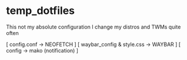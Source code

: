 # temp_dotfiles
This not my absolute configuration I change my distros and TWMs quite often 

[ config.conf -> NEOFETCH ]
[ waybar_config & style.css -> WAYBAR ] 
[ config -> mako (notification) ]
